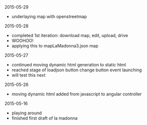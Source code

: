 2015-05-29
* underlaying map with openstreetmap

2015-05-28
* completed 1st iteration: download map, edit, upload, drive
 * WOOHOO!
 * applying this to mapLaMadonna3.json map

2015-05-27
* continued moving dynamic html generation to static html
* reached stage of loadjson button change button event launching
* will test this next

2015-05-26
* moving dynamic html added from javascript to angular controller

2015-05-16
* playing around
* finished first draft of la madonna

